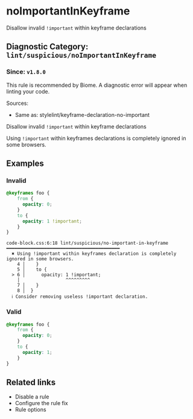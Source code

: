 # noImportantInKeyframe

Disallow invalid `!important` within keyframe declarations

## Diagnostic Category: `lint/suspicious/noImportantInKeyframe`

### Since: `v1.8.0`

This rule is recommended by Biome. A diagnostic error will appear when linting your code.

Sources: 
- Same as: stylelint/keyframe-declaration-no-important

Disallow invalid `!important` within keyframe declarations

Using `!important` within keyframes declarations is completely ignored in some browsers.

## Examples

### Invalid

```css
@keyframes foo {
    from {
      opacity: 0;
    }
    to {
      opacity: 1 !important;
    }
}
```

```text
code-block.css:6:18 lint/suspicious/no-important-in-keyframe ━━━━━━━━━━━━━━━━━━━━━━━━━━━━━━━━━━━━━━━━━━
  ✖ Using !important within keyframes declaration is completely ignored in some browsers.
    4 │    }
    5 │    to {
  > 6 │      opacity: 1 !important;
    │                 ^^^^^^^^^
    7 │    }
    8 │  }
  ℹ Consider removing useless !important declaration.
```

### Valid

```css
@keyframes foo {
    from {
      opacity: 0;
    }
    to {
      opacity: 1;
    }
}
```

## Related links

- Disable a rule
- Configure the rule fix
- Rule options